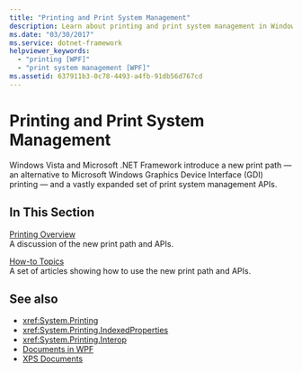 ```yaml
---
title: "Printing and Print System Management"
description: Learn about printing and print system management in Windows Presentation Foundation (WPF).
ms.date: "03/30/2017"
ms.service: dotnet-framework
helpviewer_keywords:
  - "printing [WPF]"
  - "print system management [WPF]"
ms.assetid: 637911b3-0c78-4493-a4fb-91db56d767cd
---
```

# Printing and Print System Management

Windows Vista and Microsoft .NET Framework introduce a new print path — an alternative to Microsoft Windows Graphics Device Interface (GDI) printing — and a vastly expanded set of print system management APIs.

## In This Section

[Printing Overview](../documents/printing-overview.md)\
A discussion of the new print path and APIs.

[How-to Topics](printing-how-to-topics.md)\
A set of articles showing how to use the new print path and APIs.

## See also

- <xref:System.Printing>
- <xref:System.Printing.IndexedProperties>
- <xref:System.Printing.Interop>
- [Documents in WPF](documents-in-wpf.md)
- [XPS Documents](/windows/desktop/printdocs/documents)
